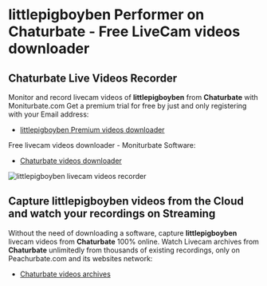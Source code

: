 # littlepigboyben Performer on Chaturbate - Free LiveCam videos downloader

## Chaturbate Live Videos Recorder

Monitor and record livecam videos of **littlepigboyben** from **Chaturbate** with Moniturbate.com
Get a premium trial for free by just and only registering with your Email address:
* [littlepigboyben Premium videos downloader](https://moniturbate.com/request-demo-licence-key.html)

Free livecam videos downloader - Moniturbate Software:
* [Chaturbate videos downloader](https://moniturbate.com/moniturbate-download-software.html)

![littlepigboyben livecam videos recorder](https://peachurnet.com/templates/moniturbate-software.png)


## Capture littlepigboyben videos from the Cloud and watch your recordings on Streaming

Without the need of downloading a software, capture **littlepigboyben** livecam videos from **Chaturbate** 100% online.
Watch Livecam archives from **Chaturbate** unlimitedly from thousands of existing recordings, only on Peachurbate.com and its websites network:
* [Chaturbate videos archives](https://peachurnet.com/)